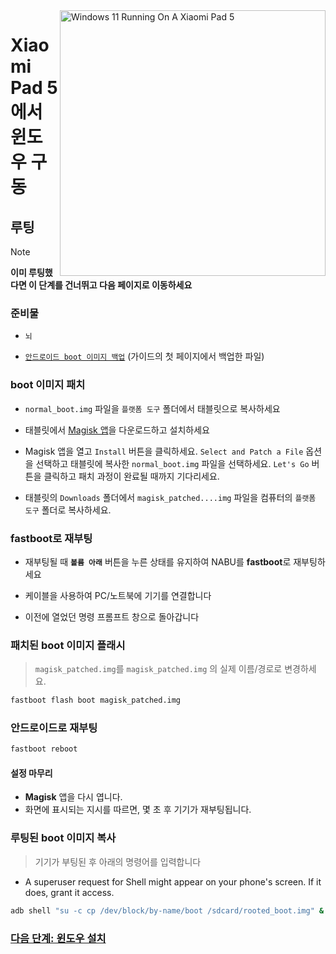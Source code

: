 <img align="right" src="https://raw.githubusercontent.com/erdilS/Port-Windows-11-Xiaomi-Pad-5/main/nabu.png" width="425" alt="Windows 11 Running On A Xiaomi Pad 5">

# Xiaomi Pad 5 에서 윈도우 구동

## 루팅 
> [!NOTE]
> **이미 루팅했다면 이 단계를 건너뛰고 다음 페이지로 이동하세요**

### 준비물
- ```뇌```
  
- [```안드로이드 boot 이미지 백업```](/guide/Korean/1-partition-ko.md#기존-boot-이미지-백업) (가이드의 첫 페이지에서 백업한 파일)

### boot 이미지 패치 
- ```normal_boot.img``` 파일을  ```플랫폼 도구``` 폴더에서 태블릿으로 복사하세요

- 태블릿에서 [Magisk 앱](https://github.com/topjohnwu/Magisk/releases/latest)을 다운로드하고 설치하세요
  
-  Magisk 앱을 열고 ```Install``` 버튼을 클릭하세요. ```Select and Patch a File``` 옵션을 선택하고 태블릿에 복사한 ```normal_boot.img``` 파일을 선택하세요. ```Let's Go``` 버튼을 클릭하고 패치 과정이 완료될 때까지 기다리세요.
  
- 태블릿의 ```Downloads``` 폴더에서 ```magisk_patched....img``` 파일을 컴퓨터의 ```플랫폼 도구``` 폴더로 복사하세요. 

### fastboot로 재부팅
- 재부팅될 때 **`볼륨 아래`** 버튼을 누른 상태를 유지하여 NABU를 **fastboot**로 재부팅하세요

- 케이블을 사용하여 PC/노트북에 기기를 연결합니다

- 이전에 열었던 명령 프롬프트 창으로 돌아갑니다

### 패치된 boot 이미지 플래시 
> `magisk_patched.img`를 ```magisk_patched.img``` 의 실제 이름/경로로 변경하세요.
```cmd
fastboot flash boot magisk_patched.img
```

### 안드로이드로 재부팅
```cmd
fastboot reboot
```

#### 설정 마무리
- **Magisk** 앱을 다시 엽니다.
- 화면에 표시되는 지시를 따르면, 몇 초 후 기기가 재부팅됩니다.

### 루팅된 boot 이미지 복사
> 기기가 부팅된 후 아래의 명령어를 입력합니다

- A superuser request for Shell might appear on your phone's screen. If it does, grant it access.
```cmd
adb shell "su -c cp /dev/block/by-name/boot /sdcard/rooted_boot.img" & adb pull /sdcard/rooted_boot.img
```

### [다음 단계: 윈도우 설치](/guide/Korean/3-install-ko.md)












